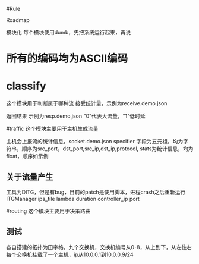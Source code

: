 #Rule

Roadmap

模块化
每个模块使用dumb，先把系统运行起来，再说

# 所有的编码均为ASCII编码
# classify
这个模块用于判断属于哪种流
接受统计量，示例为receive.demo.json

返回结果  示例为resp.demo.json "0"代表大流量，"1"低时延


#traffic
这个模块主要用于主机生成流量

主机会上报流的统计信息，socket.demo.json
specifier 字段为五元祖，均为字符串，顺序为src_port，dst_port,src_ip,dst_ip,protocol,
stats为统计信息，均为float，顺序如示例

## 关于流量产生
工具为DITG，但是有bug，目前的patch是使用脚本，进程crash之后重新运行
ITGManager ips_file lambda duration controller_ip port

#routing
这个模块主要用于决策路由


## 测试
各自搭建的拓扑为田字格，九个交换机，交换机编号从0-8，从上到下，从左往右
每个交换机挂载了一个主机，ip从10.0.0.1到10.0.0.9/24





